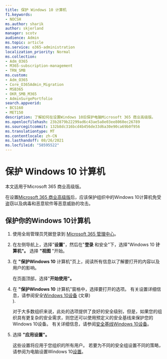 ```yaml
---
title: 保护 Windows 10 计算机
f1.keywords:
- NOCSH
ms.author: sharik
author: skjerland
manager: scotv
audience: Admin
ms.topic: article
ms.service: o365-administration
localization_priority: Normal
ms.collection:
- Adm_O365
- M365-subscription-management
- TRN_SMB
ms.custom:
- Adm_O365
- Core_O365Admin_Migration
- MSB365
- OKR_SMB_M365
- AdminSurgePortfolio
search.appverid:
- BCS160
- MET150
description: 了解如何在设置Windows 10后保护电脑Microsoft 365 商业高级版。
ms.openlocfilehash: 23b2879b22299ad6c43ae5a8e03ee8060ec26789
ms.sourcegitcommit: 132b8dc316bcd4b456de33d6a30e90ca69b0f956
ms.translationtype: MT
ms.contentlocale: zh-CN
ms.lasthandoff: 08/26/2021
ms.locfileid: "58595522"
---
```

# <a name="secure-windows-10-computers"></a>保护 Windows 10 计算机

本文适用于Microsoft 365 商业高级版。

在设置[Microsoft 365 商业高级版](business-set-up.md)后，应该保护组织中的Windows 10计算机免受盗窃以及病毒和恶意软件等恶意威胁的攻击。

## <a name="to-secure-your-windows-10-computers"></a>保护你的Windows 10计算机

1. 使用全局管理员凭据登录到 [Microsoft 365 管理中心](https://admin.microsoft.com)。 
2. 在左侧导航上，选择"**设置**"，然后在"**登录** 和安全"下，选择"Windows 10 **计算机"。** 选择 **"视图** "开始。
3. 在 **"保护Windows 10** 计算机"页上，阅读所有信息以了解要打开的内容以及用户的影响。

    在页面顶部，选择"**开始使用"。**

4. 在 **"保护Windows 10** 计算机"窗格中，选择要打开的选项。 有关设置详细信息，请参阅安全[Windows 10设备](../misc/secure-windows-10-devices.md) (文章) \
). 
    
    对于大多数组织来说，此处的选项提供了良好的安全级别，但是，如果您的组织具有更复杂的安全需求，则您还可以使用预定义的安全基线来保护您的 Windows 10设备。 有关详细信息，请参阅[安全基线Windows 10设备](/mem/intune/protect/security-baselines)。   

1. 选择 **"应用设置"。**

    这些设置将应用于您组织的所有用户。 若要为不同的安全组设置不同的策略，请参阅为电脑设置Windows 10[设置](../devices/protection-settings-for-windows-10-pcs.md)。